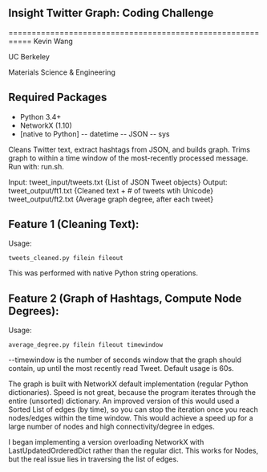 ## Insight Twitter Graph: Coding Challenge
===========================================================
Kevin Wang

UC Berkeley

Materials Science & Engineering

## Required Packages

- Python 3.4+
- NetworkX (1.10)
- [native to Python]
 -- datetime
 -- JSON
 -- sys

Cleans Twitter text, extract hashtags from JSON, and builds graph. Trims graph to within a time window of the most-recently processed message. Run with: run.sh.

Input: tweet_input/tweets.txt  {List of JSON Tweet objects}
Output: tweet_output/ft1.txt  {Cleaned text + # of tweets wtih Unicode}
	tweet_output/ft2.txt    {Average graph degree, after each tweet}

## Feature 1 (Cleaning Text): 

Usage:
```
tweets_cleaned.py filein fileout
```

This was performed with native Python string operations.

## Feature 2 (Graph of Hashtags, Compute Node Degrees): 

Usage: 
```
average_degree.py filein fileout timewindow
```

--timewindow is the number of seconds window that the graph should contain, up until the most recently read Tweet. Default usage is 60s.

The graph is built with NetworkX default implementation (regular Python dictionaries). Speed is not great, because the program iterates through the entire (unsorted) dictionary. An improved version of this would used a Sorted List of edges (by time), so you can stop the iteration once you reach nodes/edges within the time window. This would achieve a speed up for a large number of nodes and high connectivity/degree in edges.

I began implementing a version overloading NetworkX with LastUpdatedOrderedDict rather than the regular dict. This works for Nodes, but the real issue lies in traversing the list of edges.



